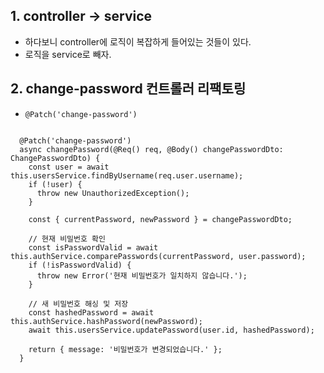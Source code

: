 ## 1. controller -> service
- 하다보니 controller에 로직이 복잡하게 들어있는 것들이 있다.
- 로직을 service로 빼자.

## 2. change-password 컨트롤러 리팩토링 
- `@Patch('change-password')`
```

  @Patch('change-password')
  async changePassword(@Req() req, @Body() changePasswordDto: ChangePasswordDto) {
    const user = await this.usersService.findByUsername(req.user.username);
    if (!user) {
      throw new UnauthorizedException();
    }

    const { currentPassword, newPassword } = changePasswordDto;

    // 현재 비밀번호 확인
    const isPasswordValid = await this.authService.comparePasswords(currentPassword, user.password);
    if (!isPasswordValid) {
      throw new Error('현재 비밀번호가 일치하지 않습니다.');
    }

    // 새 비밀번호 해싱 및 저장
    const hashedPassword = await this.authService.hashPassword(newPassword);
    await this.usersService.updatePassword(user.id, hashedPassword);

    return { message: '비밀번호가 변경되었습니다.' };
  }

```